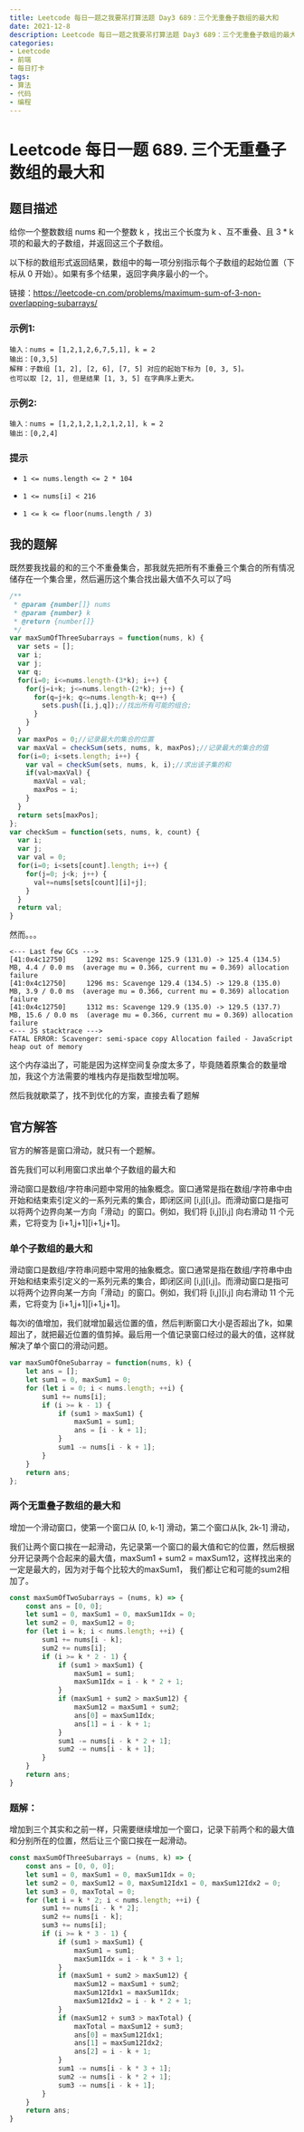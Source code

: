 ```yaml
---
title: Leetcode 每日一题之我要吊打算法题 Day3 689：三个无重叠子数组的最大和
date: 2021-12-8
description: Leetcode 每日一题之我要吊打算法题 Day3 689：三个无重叠子数组的最大和
categories:
- Leetcode
- 前端
- 每日打卡
tags:
- 算法
- 代码
- 编程
---
```

# Leetcode 每日一题 689. 三个无重叠子数组的最大和

## 题目描述

给你一个整数数组 nums 和一个整数 k ，找出三个长度为 k 、互不重叠、且 3 * k 项的和最大的子数组，并返回这三个子数组。

以下标的数组形式返回结果，数组中的每一项分别指示每个子数组的起始位置（下标从 0 开始）。如果有多个结果，返回字典序最小的一个。

链接：https://leetcode-cn.com/problems/maximum-sum-of-3-non-overlapping-subarrays/

### 示例1:

```away
输入：nums = [1,2,1,2,6,7,5,1], k = 2
输出：[0,3,5]
解释：子数组 [1, 2], [2, 6], [7, 5] 对应的起始下标为 [0, 3, 5]。
也可以取 [2, 1], 但是结果 [1, 3, 5] 在字典序上更大。
```

### 示例2:

```away
输入：nums = [1,2,1,2,1,2,1,2,1], k = 2
输出：[0,2,4]
```

### 提示

- `1 <= nums.length <= 2 * 104`

- `1 <= nums[i] < 216`

- `1 <= k <= floor(nums.length / 3)`

## 我的题解

既然要我找最的和的三个不重叠集合，那我就先把所有不重叠三个集合的所有情况储存在一个集合里，然后遍历这个集合找出最大值不久可以了吗

```javascript
/**
 * @param {number[]} nums
 * @param {number} k
 * @return {number[]}
 */
var maxSumOfThreeSubarrays = function(nums, k) {
  var sets = [];
  var i;
  var j;
  var q;
  for(i=0; i<=nums.length-(3*k); i++) {
    for(j=i+k; j<=nums.length-(2*k); j++) {
      for(q=j+k; q<=nums.length-k; q++) {
        sets.push([i,j,q]);//找出所有可能的组合;
      }
    }
  }
  var maxPos = 0;//记录最大的集合的位置
  var maxVal = checkSum(sets, nums, k, maxPos);//记录最大的集合的值
  for(i=0; i<sets.length; i++) {
    var val = checkSum(sets, nums, k, i);//求出该子集的和
    if(val>maxVal) {
      maxVal = val;
      maxPos = i;
    }
  }
  return sets[maxPos];
};
var checkSum = function(sets, nums, k, count) {
  var i;
  var j;
  var val = 0;
  for(i=0; i<sets[count].length; i++) {
    for(j=0; j<k; j++) {
      val+=nums[sets[count][i]+j];
    }
  }
  return val;
}
```

然而。。。

```away
<--- Last few GCs --->
[41:0x4c12750]     1292 ms: Scavenge 125.9 (131.0) -> 125.4 (134.5) MB, 4.4 / 0.0 ms  (average mu = 0.366, current mu = 0.369) allocation failure
[41:0x4c12750]     1296 ms: Scavenge 129.4 (134.5) -> 129.8 (135.0) MB, 3.9 / 0.0 ms  (average mu = 0.366, current mu = 0.369) allocation failure
[41:0x4c12750]     1312 ms: Scavenge 129.9 (135.0) -> 129.5 (137.7) MB, 15.6 / 0.0 ms  (average mu = 0.366, current mu = 0.369) allocation failure
<--- JS stacktrace --->
FATAL ERROR: Scavenger: semi-space copy Allocation failed - JavaScript heap out of memory
```

这个内存溢出了，可能是因为这样空间复杂度太多了，毕竟随着原集合的数量增加，我这个方法需要的堆栈内存是指数型增加啊。

然后我就歇菜了，找不到优化的方案，直接去看了题解

## 官方解答

官方的解答是窗口滑动，就只有一个题解。

首先我们可以利用窗口求出单个子数组的最大和

滑动窗口是数组/字符串问题中常用的抽象概念。窗口通常是指在数组/字符串中由开始和结束索引定义的一系列元素的集合，即闭区间 [i,j][i,j]。而滑动窗口是指可以将两个边界向某一方向「滑动」的窗口。例如，我们将 [i,j][i,j] 向右滑动 11 个元素，它将变为 [i+1,j+1][i+1,j+1]。

### 单个子数组的最大和

滑动窗口是数组/字符串问题中常用的抽象概念。窗口通常是指在数组/字符串中由开始和结束索引定义的一系列元素的集合，即闭区间 [i,j][i,j]。而滑动窗口是指可以将两个边界向某一方向「滑动」的窗口。例如，我们将 [i,j][i,j] 向右滑动 11 个元素，它将变为 [i+1,j+1][i+1,j+1]。

每次i的值增加，我们就增加最远位置的值，然后判断窗口大小是否超出了k，如果超出了，就把最近位置的值剪掉。最后用一个值记录窗口经过的最大的值，这样就解决了单个窗口的滑动问题。

```javascript
var maxSumOfOneSubarray = function(nums, k) {
    let ans = [];
    let sum1 = 0, maxSum1 = 0;
    for (let i = 0; i < nums.length; ++i) {
        sum1 += nums[i];
        if (i >= k - 1) {
            if (sum1 > maxSum1) {
                maxSum1 = sum1;
                ans = [i - k + 1];
            }
            sum1 -= nums[i - k + 1];
        }
    }
    return ans;
};
```

### 两个无重叠子数组的最大和

增加一个滑动窗口，使第一个窗口从 [0, k-1] 滑动，第二个窗口从[k, 2k-1] 滑动，

我们让两个窗口挨在一起滑动，先记录第一个窗口的最大值和它的位置，然后根据分开记录两个合起来的最大值，maxSum1 + sum2 = maxSum12，这样找出来的一定是最大的，因为对于每个比较大的maxSum1， 我们都让它和可能的sum2相加了。

```javascript
const maxSumOfTwoSubarrays = (nums, k) => {
    const ans = [0, 0];
    let sum1 = 0, maxSum1 = 0, maxSum1Idx = 0;
    let sum2 = 0, maxSum12 = 0;
    for (let i = k; i < nums.length; ++i) {
        sum1 += nums[i - k];
        sum2 += nums[i];
        if (i >= k * 2 - 1) {
            if (sum1 > maxSum1) {
                maxSum1 = sum1;
                maxSum1Idx = i - k * 2 + 1;
            }
            if (maxSum1 + sum2 > maxSum12) {
                maxSum12 = maxSum1 + sum2;
                ans[0] = maxSum1Idx;
                ans[1] = i - k + 1;
            }
            sum1 -= nums[i - k * 2 + 1];
            sum2 -= nums[i - k + 1];
        }
    }
    return ans;
}
```

### 题解：

增加到三个其实和之前一样，只需要继续增加一个窗口，记录下前两个和的最大值和分别所在的位置，然后让三个窗口挨在一起滑动。

```javascript
const maxSumOfThreeSubarrays = (nums, k) => {
    const ans = [0, 0, 0];
    let sum1 = 0, maxSum1 = 0, maxSum1Idx = 0;
    let sum2 = 0, maxSum12 = 0, maxSum12Idx1 = 0, maxSum12Idx2 = 0;
    let sum3 = 0, maxTotal = 0;
    for (let i = k * 2; i < nums.length; ++i) {
        sum1 += nums[i - k * 2];
        sum2 += nums[i - k];
        sum3 += nums[i];
        if (i >= k * 3 - 1) {
            if (sum1 > maxSum1) {
                maxSum1 = sum1;
                maxSum1Idx = i - k * 3 + 1;
            }
            if (maxSum1 + sum2 > maxSum12) {
                maxSum12 = maxSum1 + sum2;
                maxSum12Idx1 = maxSum1Idx;
                maxSum12Idx2 = i - k * 2 + 1;
            }
            if (maxSum12 + sum3 > maxTotal) {
                maxTotal = maxSum12 + sum3;
                ans[0] = maxSum12Idx1;
                ans[1] = maxSum12Idx2;
                ans[2] = i - k + 1;
            }
            sum1 -= nums[i - k * 3 + 1];
            sum2 -= nums[i - k * 2 + 1];
            sum3 -= nums[i - k + 1];
        }
    }
    return ans;
}
```

